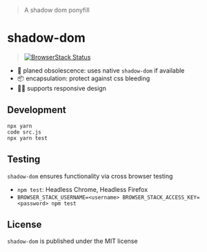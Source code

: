 > A shadow dom ponyfill
# shadow-dom

> [![BrowserStack Status](https://www.browserstack.com/automate/badge.svg?badge_key=VmZaUGhsRktHNDVmZEdvdmw4SUZXRStUT09BYko5OS80Mml3MGJsV3laWT0tLXpDTkNMS2xBbFltUDRYU3YzdG1SUkE9PQ%3D%3D--2a2e702619b83d217e722e79510189a7e589f02c)](https://www.browserstack.com/automate/public-build/TnZTcXBIZGhUMEpNcHFXYVZXWWZLN2tNR0s5cWhyU3Q1Y2hLTERWMXBsYz0tLUdEaUY0bHZtdjRGSDhGQXl2eDJzbmc9PQ==--7ab74ceef968a388bdb60f9d3ca6431b3f819b83>)

* 🌲 planed obsolescence: uses native `shadow-dom` if available
* 📦 encapsulation: protect against css bleeding
* 👩‍💻 supports responsive design  

## Development

```
npx yarn
code src.js 
npx yarn test
```

## Testing

`shadow-dom` ensures functionality via cross browser testing

* `npm test`: Headless Chrome, Headless Firefox
* `BROWSER_STACK_USERNAME=<username> BROWSER_STACK_ACCESS_KEY=<password> npm test`

## License

`shadow-dom` is published under the MIT license
